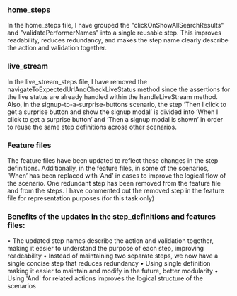 ### home_steps

In the home_steps file, I have grouped the "clickOnShowAllSearchResults" and "validatePerformerNames" into a single reusable step. This improves readability, reduces redundancy, and makes the step name clearly describe the action and validation together.

### live_stream

In the live_stream_steps file, I have removed the navigateToExpectedUrlAndCheckLiveStatus method since the assertions for the live status are already handled within the handleLiveStream method. Also, in the signup-to-a-surprise-buttons scenario, the step ‘Then I click to get a surprise button and show the signup modal’ is divided into ‘When I click to get a surprise button’ and ‘Then a signup modal is shown’ in order to reuse the same step definitions across other scenarios.

### Feature files
The feature files have been updated to reflect these changes in the step definitions. Additionally, in the feature files, in some of the scenarios, ‘When’ has been replaced with ‘And’ in cases to improve the logical flow of the scenario. One redundant step has been removed from the feature file and from the steps. I have commented out the removed step in the feature file for representation purposes (for this task only)

### Benefits of the updates in the step_definitions and features files:
•	The updated step names describe the action and validation together, making it easier to understand the purpose of each step, improving readeability 
•	Instead of maintaining two separate steps, we now have a single concise step that reduces redundancy
•	Using single definition making it easier to maintain and modify in the future, better modularity 
•	Using 'And' for related actions improves the logical structure of the scenarios
